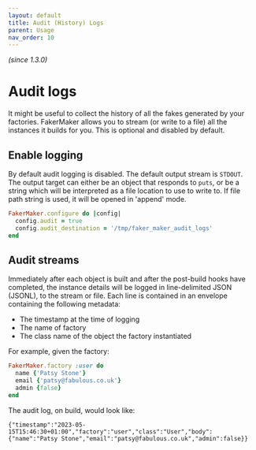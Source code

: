```yaml
---
layout: default
title: Audit (History) Logs
parent: Usage
nav_order: 10
---
```


_(since 1.3.0)_

# Audit logs

It might be useful to collect the history of all the fakes generated by your factories. FakerMaker allows you to stream (or write to a file) all the instances it builds for you. This is optional and disabled by default.

## Enable logging

By default audit logging is disabled. The default output stream is `STDOUT`. The output target can either be an object that responds to `puts`, or be a string which will be interpreted as a file location to use to write to. If file path string is used, it will be opened in 'append' mode.

```ruby
FakerMaker.configure do |config|
  config.audit = true
  config.audit_destination = '/tmp/faker_maker_audit_logs'
end
```

## Audit streams

Immediately after each object is built and after the post-build hooks have completed, the instance details will be logged in line-delimited JSON (JSONL), to the stream or file. Each line is contained in an envelope containing the following metadata:

* The timestamp at the time of logging
* The name of factory
* The class name of the object the factory instantiated

For example, given the factory:

```ruby
FakerMaker.factory :user do 
  name {'Patsy Stone'}
  email {'patsy@fabulous.co.uk'}
  admin {false}
end
```

The audit log, on build, would look like:

```
{"timestamp":"2023-05-15T15:46:30+01:00","factory":"user","class":"User","body":{"name":"Patsy Stone","email":"patsy@fabulous.co.uk","admin":false}}
```